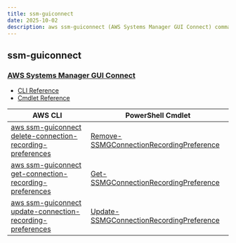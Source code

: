 ```yaml
---
title: ssm-guiconnect
date: 2025-10-02
description: aws ssm-guiconnect (AWS Systems Manager GUI Connect) command/cmdlet list.
---
```


## ssm-guiconnect

### [AWS Systems Manager GUI Connect](https://aws.amazon.com/systems-manager/)

* [CLI Reference](https://awscli.amazonaws.com/v2/documentation/api/latest/reference/ssm-guiconnect/index.html)
* [Cmdlet Reference](https://docs.aws.amazon.com/powershell/latest/reference/items/SSMGuiConnect_cmdlets.html)

|AWS CLI|PowerShell Cmdlet|
|----|----|
|[aws ssm-guiconnect delete-connection-recording-preferences](https://awscli.amazonaws.com/v2/documentation/api/latest/reference/ssm-guiconnect/delete-connection-recording-preferences.html)|[Remove-SSMGConnectionRecordingPreference](https://docs.aws.amazon.com/powershell/latest/reference/items/Remove-SSMGConnectionRecordingPreference.html)|
|[aws ssm-guiconnect get-connection-recording-preferences](https://awscli.amazonaws.com/v2/documentation/api/latest/reference/ssm-guiconnect/get-connection-recording-preferences.html)|[Get-SSMGConnectionRecordingPreference](https://docs.aws.amazon.com/powershell/latest/reference/items/Get-SSMGConnectionRecordingPreference.html)|
|[aws ssm-guiconnect update-connection-recording-preferences](https://awscli.amazonaws.com/v2/documentation/api/latest/reference/ssm-guiconnect/update-connection-recording-preferences.html)|[Update-SSMGConnectionRecordingPreference](https://docs.aws.amazon.com/powershell/latest/reference/items/Update-SSMGConnectionRecordingPreference.html)|

